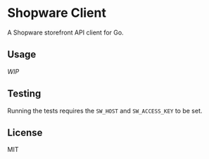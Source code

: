 # Shopware Client

A Shopware storefront API client for Go.

## Usage

*WIP*

## Testing

Running the tests requires the `SW_HOST` and `SW_ACCESS_KEY` to be set.

## License

MIT
